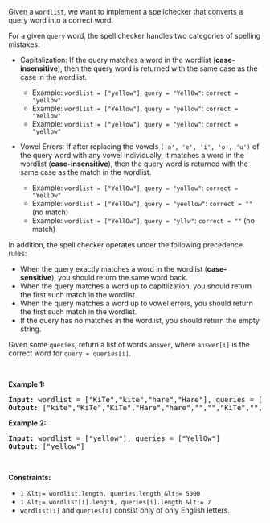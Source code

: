Given a `` wordlist ``, we want to implement a spellchecker that converts a query word into a correct word.

For a given `` query `` word, the spell checker handles two categories of spelling mistakes:

*   Capitalization: If the query matches a word in the wordlist (__case-insensitive__), then the query word is returned with the same case as the case in the wordlist.	
    
    *   Example: `` wordlist = ["yellow"] ``, `` query = "YellOw" ``: `` correct = "yellow" ``
    *   Example: `` wordlist = ["Yellow"] ``, `` query = "yellow" ``: `` correct = "Yellow" ``
    *   Example: `` wordlist = ["yellow"] ``, `` query = "yellow" ``: `` correct = "yellow" ``
    
    
    
*   Vowel Errors: If after replacing the vowels `` ('a', 'e', 'i', 'o', 'u') `` of the query word with any vowel individually, it matches a word in the wordlist (__case-insensitive__), then the query word is returned with the same case as the match in the wordlist.	
    
    *   Example: `` wordlist = ["YellOw"] ``, `` query = "yollow" ``: `` correct = "YellOw" ``
    *   Example: `` wordlist = ["YellOw"] ``, `` query = "yeellow" ``: `` correct = "" `` (no match)
    *   Example: `` wordlist = ["YellOw"] ``, `` query = "yllw" ``: `` correct = "" `` (no match)
    
    
    

In addition, the spell checker operates under the following precedence rules:

*   When the query exactly matches a word in the wordlist (__case-sensitive__), you should return the same word back.
*   When the query matches a word up to capitlization, you should return the first such match in the wordlist.
*   When the query matches a word up to vowel errors, you should return the first such match in the wordlist.
*   If the query has no matches in the wordlist, you should return the empty string.

Given some `` queries ``, return a list of words `` answer ``, where `` answer[i] `` is the correct word for `` query = queries[i] ``.

&nbsp;

__Example 1:__

<pre><strong>Input:</strong> wordlist = ["KiTe","kite","hare","Hare"], queries = ["kite","Kite","KiTe","Hare","HARE","Hear","hear","keti","keet","keto"]
<strong>Output:</strong> ["kite","KiTe","KiTe","Hare","hare","","","KiTe","","KiTe"]
</pre>

__Example 2:__

<pre><strong>Input:</strong> wordlist = ["yellow"], queries = ["YellOw"]
<strong>Output:</strong> ["yellow"]
</pre>

&nbsp;

__Constraints:__

*   `` 1 &lt;= wordlist.length, queries.length &lt;= 5000 ``
*   `` 1 &lt;= wordlist[i].length, queries[i].length &lt;= 7 ``
*   `` wordlist[i] `` and `` queries[i] `` consist only of only English letters.